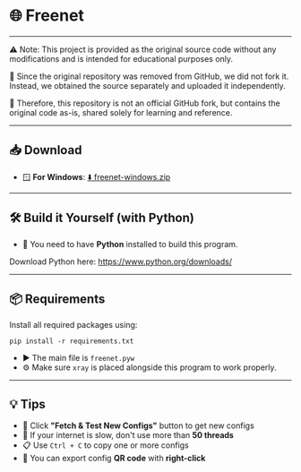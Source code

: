 # 🌐 Freenet
---
⚠️ Note:
This project is provided as the original source code without any modifications and is intended for educational purposes only.

🚫 Since the original repository was removed from GitHub, we did not fork it. Instead, we obtained the source separately and uploaded it independently.

📂 Therefore, this repository is not an official GitHub fork, but contains the original code as-is, shared solely for learning and reference.

---

## 📥 Download

- 🪟 **For Windows**: [⬇️ freenet-windows.zip](https://github.com/monhacer/freenet/releases/download/v1.2/freenet-windows.zip)

---

## 🛠️ Build it Yourself (with Python)

- 🐍 You need to have **Python** installed to build this program.

Download Python here: https://www.python.org/downloads/

---

## 📦 Requirements

Install all required packages using:
```
pip install -r requirements.txt
```
- ▶️ The main file is `freenet.pyw`  
- ⚙️ Make sure `xray` is placed alongside this program to work properly.

---

## 💡 Tips

- 🧲 Click **"Fetch & Test New Configs"** button to get new configs  
- 🐌 If your internet is slow, don't use more than **50 threads**  
- 📋 Use `Ctrl + C` to copy one or more configs  
- 📱 You can export config **QR code** with **right-click**
